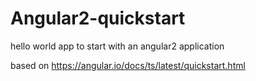 # Angular2-quickstart
hello world app to start with an angular2 application


based on https://angular.io/docs/ts/latest/quickstart.html
